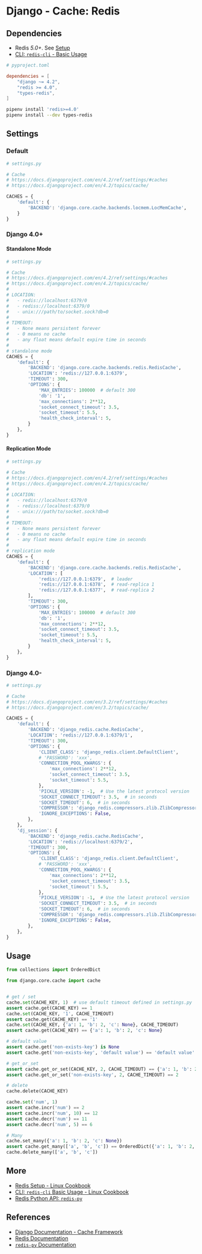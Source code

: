 # Django - Cache: Redis

## Dependencies

- Redis *5.0+*.
See [Setup](https://leven-cn.github.io/linux-cookbook/cookbook/admin/redis/redis_setup)
- [CLI: `redis-cli` - Basic Usage](https://leven-cn.github.io/linux-cookbook/cookbook/admin/redis/redis_usage_basic)

```toml
# pyproject.toml

dependencies = [
    "django ~= 4.2",
    "redis >= 4.0",
    "types-redis",
]
```

```bash
pipenv install 'redis>=4.0'
pipenv install --dev types-redis
```

## Settings

### Default

```python
# settings.py

# Cache
# https://docs.djangoproject.com/en/4.2/ref/settings/#caches
# https://docs.djangoproject.com/en/4.2/topics/cache/

CACHES = {
    'default': {
        'BACKEND': 'django.core.cache.backends.locmem.LocMemCache',
    }
}
```

### Django 4.0+

#### Standalone Mode

```python
# settings.py

# Cache
# https://docs.djangoproject.com/en/4.2/ref/settings/#caches
# https://docs.djangoproject.com/en/4.2/topics/cache/
#
# LOCATION:
#   - redis://localhost:6379/0
#   - rediss://localhost:6379/0
#   - unix:///path/to/socket.sock?db=0
#
# TIMEOUT:
#   - None means persistent forever
#   - 0 means no cache
#   - any float means default expire time in seconds
#
# standalone mode
CACHES = {
    'default': {
        'BACKEND': 'django.core.cache.backends.redis.RedisCache',
        'LOCATION': 'redis://127.0.0.1:6379',
        'TIMEOUT': 300,
        'OPTIONS': {
            'MAX_ENTRIES': 100000  # default 300
            'db': '1',
            'max_connections': 2**12,
            'socket_connect_timeout': 3.5,
            'socket_timeout': 5.5,
            'health_check_interval': 5,
        }
    },
}
```

#### Replication Mode

```python
# settings.py

# Cache
# https://docs.djangoproject.com/en/4.2/ref/settings/#caches
# https://docs.djangoproject.com/en/4.2/topics/cache/
#
# LOCATION:
#   - redis://localhost:6379/0
#   - rediss://localhost:6379/0
#   - unix:///path/to/socket.sock?db=0
#
# TIMEOUT:
#   - None means persistent forever
#   - 0 means no cache
#   - any float means default expire time in seconds
#
# replication mode
CACHES = {
    'default': {
        'BACKEND': 'django.core.cache.backends.redis.RedisCache',
        'LOCATION': [
            'redis://127.0.0.1:6379',  # leader
            'redis://127.0.0.1:6378',  # read-replica 1
            'redis://127.0.0.1:6377',  # read-replica 2
        ],
        'TIMEOUT': 300,
        'OPTIONS': {
            'MAX_ENTRIES': 100000  # default 300
            'db': '1',
            'max_connections': 2**12,
            'socket_connect_timeout': 3.5,
            'socket_timeout': 5.5,
            'health_check_interval': 5,
        }
    },
}
```

### Django 4.0-

```python
# settings.py

# Cache
# https://docs.djangoproject.com/en/3.2/ref/settings/#caches
# https://docs.djangoproject.com/en/3.2/topics/cache/

CACHES = {
    'default': {
        'BACKEND': 'django_redis.cache.RedisCache',
        'LOCATION': 'redis://127.0.0.1:6379/1',
        'TIMEOUT': 300,
        'OPTIONS': {
            'CLIENT_CLASS': 'django_redis.client.DefaultClient',
            # 'PASSWORD': 'xxx',
            'CONNECTION_POOL_KWARGS': {
                'max_connections': 2**12,
                'socket_connect_timeout': 3.5,
                'socket_timeout': 5.5,
            },
            'PICKLE_VERSION': -1,  # Use the latest protocol version
            'SOCKET_CONNECT_TIMEOUT': 3.5,  # in seconds
            'SOCKET_TIMEOUT': 6,  # in seconds
            'COMPRESSOR': 'django_redis.compressors.zlib.ZlibCompressor',
            'IGNORE_EXCEPTIONS': False,
        },
    },
    'dj_session': {
        'BACKEND': 'django_redis.cache.RedisCache',
        'LOCATION': 'redis://localhost:6379/2',
        'TIMEOUT': 300,
        'OPTIONS': {
            'CLIENT_CLASS': 'django_redis.client.DefaultClient',
            # 'PASSWORD': 'xxx',
            'CONNECTION_POOL_KWARGS': {
                'max_connections': 2**12,
                'socket_connect_timeout': 3.5,
                'socket_timeout': 5.5,
            },
            'PICKLE_VERSION': -1,  # Use the latest protocol version
            'SOCKET_CONNECT_TIMEOUT': 3.5,  # in seconds
            'SOCKET_TIMEOUT': 6,  # in seconds
            'COMPRESSOR': 'django_redis.compressors.zlib.ZlibCompressor',
            'IGNORE_EXCEPTIONS': False,
        },
    },
}
```

## Usage

```python
from collections import OrderedDict

from django.core.cache import cache


# get / set
cache.set(CACHE_KEY, 1)  # use default timeout defined in settings.py
assert cache.get(CACHE_KEY) == 1
cache.set(CACHE_KEY, '1', CACHE_TIMEOUT)
assert cache.get(CACHE_KEY) == '1'
cache.set(CACHE_KEY, {'a': 1, 'b': 2, 'c': None}, CACHE_TIMEOUT)
assert cache.get(CACHE_KEY) == {'a': 1, 'b': 2, 'c': None}

# default value
assert cache.get('non-exists-key') is None
assert cache.get('non-exists-key', 'default value') == 'default value'

# get_or_set
assert cache.get_or_set(CACHE_KEY, 2, CACHE_TIMEOUT) == {'a': 1, 'b': 2, 'c': None}
assert cache.get_or_set('non-exists-key', 2, CACHE_TIMEOUT) == 2

# delete
cache.delete(CACHE_KEY)

cache.set('num', 1)
assert cache.incr('num') == 2
assert cache.incr('num', 10) == 12
assert cache.decr('num') == 11
assert cache.decr('num', 5) == 6

# Many
cache.set_many({'a': 1, 'b': 2, 'c': None})
assert cache.get_many(['a', 'b', 'c']) == OrderedDict({'a': 1, 'b': 2, 'c': None})
cache.delete_many(['a', 'b', 'c'])
```

## More

- [Redis Setup - Linux Cookbook](https://leven-cn.github.io/linux-cookbook/cookbook/admin/redis/redis_setup)
- [CLI: `redis-cli` Basic Usage - Linux Cookbook](https://leven-cn.github.io/linux-cookbook/cookbook/admin/redis/redis_usage_basic)
- [Redis Python API: `redis-py`](../system_services/redis)

## References

- [Django Documentation - Cache Framework](https://docs.djangoproject.com/en/4.2/topics/cache/)
- [Redis Documentation](https://redis.io/docs/)
- [`redis-py` Documentation](https://redis.readthedocs.io/en/latest/)
